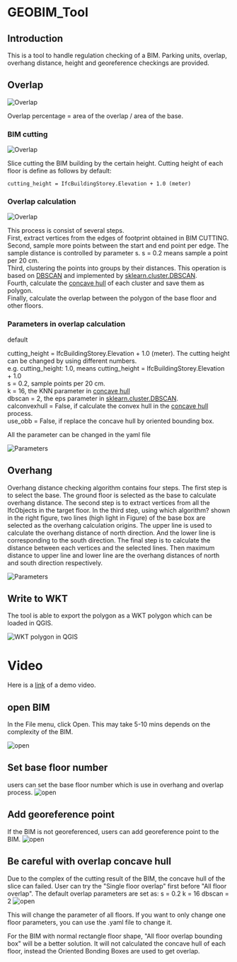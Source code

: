 # GEOBIM_Tool

## Introduction

This is a tool to handle regulation checking of a BIM. Parking units, overlap, overhang distance, height and georeference checkings are provided.

## Overlap

![Overlap](./img/Overlap.png)

Overlap percentage =  area of the overlap / area of the base.

### BIM cutting

![Overlap](./img/Cutting.png)

Slice cutting the BIM building by the certain height. Cutting height of each floor is define as follows by default:
	
	cutting_height = IfcBuildingStorey.Elevation + 1.0 (meter)



### Overlap calculation

![Overlap](./img/Overlap_cal.png)

This process is consist of several steps.<br/>
First, extract vertices from the edges of footprint obtained in BIM CUTTING.<br/>
Second, sample more points between the start and end point per edge. The sample distance is controlled by parameter s. s = 0.2 means sample a point per 20 cm. <br/>
Third, clustering the points into groups by their distances. This operation is based on [DBSCAN](https://en.wikipedia.org/wiki/DBSCAN) and implemented by [sklearn.cluster.DBSCAN](https://scikit-learn.org/stable/modules/generated/sklearn.cluster.DBSCAN.html). <br/>
Fourth, calculate the [concave hull](https://github.com/sebastianbeyer/concavehull) of each cluster and save them as polygon. <br/>
Finally, calculate the overlap between the polygon of the base floor and other floors.


### Parameters in overlap calculation
default

cutting_height = IfcBuildingStorey.Elevation + 1.0 (meter). The cutting height can be changed by using different numbers. <br/>
e.g. cutting_height: 1.0, means cutting_height = IfcBuildingStorey.Elevation + 1.0
<br/>
s = 0.2, sample points per 20 cm. <br/>
k = 16, the KNN parameter in [concave hull](https://github.com/sebastianbeyer/concavehull) <br/>
dbscan = 2, the eps parameter in [sklearn.cluster.DBSCAN](https://scikit-learn.org/stable/modules/generated/sklearn.cluster.DBSCAN.html). <br/>
calconvexhull = False, if calculate the convex hull in the [concave hull](https://github.com/sebastianbeyer/concavehull) process. <br/>
use_obb = False, if replace the concave hull by oriented bounding box.

All the parameter can be changed in the yaml file

![Parameters](./img/yaml.png)

## Overhang

Overhang distance checking algorithm contains four steps. The first step is to select the base.
The ground floor is selected as the base to calculate overhang distance.
The second step is to extract vertices from all the IfcObjects in the target floor. In the third step, using
which algorithm?
shown in the right figure, two lines (high light in Figure) of the base box are selected
as the overhang calculation origins. The upper line is used to calculate the overhang distance of north
direction. And the lower line is corresponding to the south direction. The final step is to calculate the
distance between each vertices and the selected lines. Then maximum distance to upper line and lower
line are the overhang distances of north and south direction respectively.

![Parameters](./img/Overhang.png)

## Write to WKT 

The tool is able to export the polygon as a WKT polygon which can be loaded in QGIS.

![WKT polygon in QGIS](./img/WKT.png)

# Video

Here is a [link](https://www.youtube.com/watch?v=UWAFZMfYQsM&feature=youtu.be) of a demo video.

## open BIM

In the File menu, click Open. This may take 5-10 mins depends on the complexity of the BIM.

![open](./img/Open.png)

## Set base floor number

users can set the base floor number which is use in overhang and overlap process.
![open](./img/Setbase.png)

## Add georeference point
If the BIM is not georeferenced, users can add georeference point to the BIM.
![open](./img/Geo.png)

## Be careful with overlap concave hull

Due to the complex of the cutting result of the BIM, the concave hull of the slice can failed. User can try the "Single floor overlap" first before "All floor overlap".
The default overlap parameters are set as:
s = 0.2
k = 16
dbscan = 2
![open](./img/Overlap_p.png)

This will change the parameter of all floors. If you want to only change one floor parameters, you can use the .yaml file to change it.

For the BIM with normal rectangle floor shape, "All floor overlap bounding box" will be a better solution. It will not calculated the concave hull of each floor, instead the Oriented Bonding Boxes are used to get overlap.












